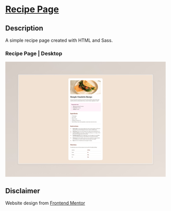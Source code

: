 # [Recipe Page](https://recipe-page-lenanle333.vercel.app/)

## Description

A simple recipe page created with HTML and Sass.

### Recipe Page | Desktop

![Recipe Page Desktop View](https://github.com/lenanle333/Recipe-Page/blob/7218181ec20b56b3298f517d9ec1d49faf6d17bc/assets/screenshot/Recipe%20page%20screenshot.jpeg)

## Disclaimer

Website design from [Frontend Mentor](https://www.frontendmentor.io/learning-paths/getting-started-on-frontend-mentor-XJhRWRREZd/steps/6603c70e2f40450f918ba8ed/challenge/start)
